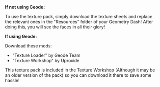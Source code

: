 **If not using Geode:**

To use the texture pack, simply download the texture sheets and replace the relevant ones in the "Resources" folder of your Geometry Dash! After doing this, you will see the faces in all their glory!

**If using Geode:**

Download these mods:
  - "Texture Loader" by Geode Team
  - "Texture Workshop" by Uproxide

This texture pack is included in the Texture Workshop (Although it may be an older version of the pack) so you can download it there to save some hassle!
